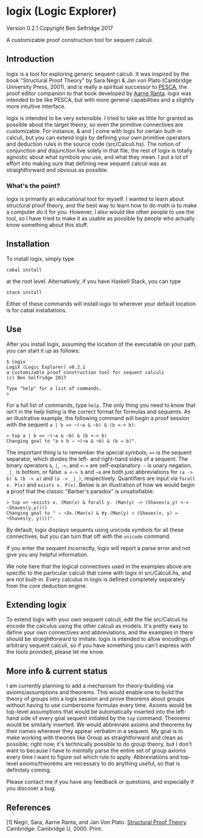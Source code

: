 # logix (Logic Explorer)
Version 0.2.1
Copyright Ben Selfridge 2017

A customizable proof construction tool for sequent calculi.

## Introduction

logix is a tool for exploring generic sequent calculi. It was inspired by the
book "Structural Proof Theory" by Sara Negri & Jan von Plato (Cambridge
University Press, 2001), and is really a spiritual successor to
[PESCA](https://github.com/alexandrelucchesi/pesca), the proof editor companion
to that book developed by [Aarne
Ranta](http://www.cse.chalmers.se/~aarne/). logix was intended to be like PESCA,
but with more general capabilities and a slightly more intuitive interface.

logix is intended to be very extensible. I tried to take as little for granted as
possible about the target theory, so even the primitive connectives are customizable.
For instance, & and | come with logix for certain built-in calculi, but you can
extend logix by defining your own primitive operators and deduction rules in the
source code (src/Calculi.hs). The notion of conjunction and disjunction live solely
in that file; the rest of logix is totally agnostic about what symbols you use, and
what they mean. I put a lot of effort into making sure that defining new sequent
calculi was as straightforward and obvious as possible.

### What's the point?

logix is primarily an educational tool for myself. I wanted to learn about structural
proof theory, and the best way to learn how to do math is to make a computer do it
for you. However, I also would like other people to use the tool, so I have tried to
make it as usable as possible by people who actually know something about this
stuff.

## Installation

To install logix, simply type

```
cabal install
```

at the root level. Alternatively, if you have Haskell Stack, you can type

```
stack install
```

Either of these commands will install logix to wherever your default location is
for cabal installations.

## Use

After you install logix, assuming the location of the executable on your path,
you can start it up as follows:

```
$ logix
LogiX (Logic Explorer) v0.2.1
a customizable proof construction tool for sequent calculi
(c) Ben Selfridge 2017

Type "help" for a list of commands.
> 
```

For a full list of commands, type `help`. The only thing you need to know that
isn't in the help listing is the correct format for formulas and sequents. As an
illustrative example, the following command will begin a proof session with the
sequent `a | b => ~(~a & ~b) & (b <-> b)`:

```
> top a | b => ~(~a & ~b) & (b <-> b)
Changing goal to "a ∨ b ⇒ ¬(¬a & ¬b) & (b ↔ b)".
```

The important thing is to remember the special symbols; `=>` is the sequent
separator, which divides the left- and right-hand sides of a sequent. The binary
operators `&`, `|`, `->`, and `<->` are self-explanatory. `~` is unary
negation. `_|_` is bottom, or false. `a <-> b` and `~a` are both just abbreviations
for `(a -> b) & (b -> a)` and `(a -> _|_)`, respectively. Quantifiers are input via
`forall x. P(x)` and `exists x. P(x)`. Below is an illustration of how we would
begin a proof that the classic "Barber's paradox" is unsatisfiable:

```
> top => ~exists x. (Man(x) & forall y. (Man(y) -> (Shaves(x,y) <-> ~Shaves(y,y))))
Changing goal to " ⇒ ¬∃x.(Man(x) & ∀y.(Man(y) ⊃ (Shaves(x, y) ↔ ¬Shaves(y, y))))".
```

By default, logix displays sequents using unicode symbols for all these connectives,
but you can turn that off with the `unicode` command.

If you enter the sequent incorrectly, logix will report a parse error and not give
you any helpful information.

We note here that the logical connectives used in the examples above are specific to
the particular calculi that come with logix in src/Calculi.hs, and are not
built-in. Every calculus in logix is defined completely separately from the core
deduction engine.

## Extending logix

To extend logix with your own sequent calculi, edit the file src/Calculi.hs encode
the calculus using the other calculi as models. It's pretty easy to define your own
connectives and abbreviations, and the examples in there should be straightforward to
imitate. logix is intended to allow encodings of arbitrary sequent calculi, so if you
have something you can't express with the tools provided, please let me know.

## More info & current status

I am currently planning to add a mechanism for theory-building via axioms/assumptions
and theorems. This would enable one to build the theory of groups into a logix
session and prove theorems about groups without having to use cumbersome formulas
every time. Axioms would be top-level assumptions that would be automatically
inserted into the left-hand side of every goal sequent initiated by the `top`
command. Theorems would be similarly inserted. We would abbreviate axioms and
theorems by their names wherever they appear verbatim in a sequent. My goal is to
make working with theories like Group as straightforward and clean as possible; right
now, it's technically possible to do group theory, but I don't want to because I have
to mentally parse the entire set of group axioms every time I want to figure out
which rule to apply.  Abbreviations and top-level axioms/theorems are necessary to do
anything useful, so that is definitely coming.

Please contact me if you have any feedback or questions, and especially if you
discover a bug.

## References

[1] Negri, Sara, Aarne Ranta, and Jan Von Plato. [Structural Proof
Theory](https://www.amazon.com/Structural-Proof-Theory-Professor-Negri/dp/0521068428/). Cambridge:
Cambridge U, 2000. Print.